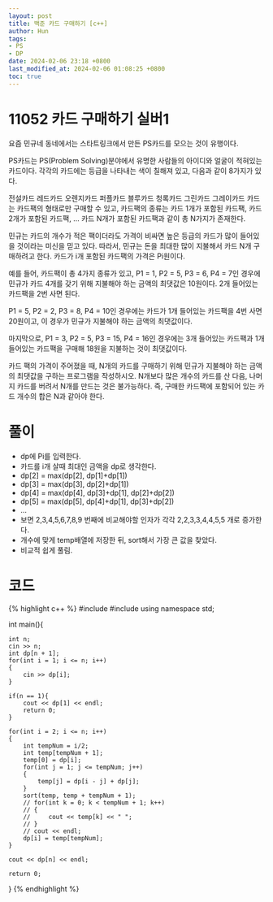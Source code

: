 ```yaml
---
layout: post
title: 백준 카드 구매하기 [c++]
author: Hun
tags:
- PS
- DP
date: 2024-02-06 23:18 +0800
last_modified_at: 2024-02-06 01:08:25 +0800
toc: true
---
```


# 11052 카드 구매하기 실버1

요즘 민규네 동네에서는 스타트링크에서 만든 PS카드를 모으는 것이 유행이다.

PS카드는 PS(Problem Solving)분야에서 유명한 사람들의 아이디와 얼굴이 적혀있는 카드이다. 각각의 카드에는 등급을 나타내는 색이 칠해져 있고, 다음과 같이 8가지가 있다.

전설카드
레드카드
오렌지카드
퍼플카드
블루카드
청록카드
그린카드
그레이카드
카드는 카드팩의 형태로만 구매할 수 있고, 카드팩의 종류는 카드 1개가 포함된 카드팩, 카드 2개가 포함된 카드팩, ... 카드 N개가 포함된 카드팩과 같이 총 N가지가 존재한다.

민규는 카드의 개수가 적은 팩이더라도 가격이 비싸면 높은 등급의 카드가 많이 들어있을 것이라는 미신을 믿고 있다. 따라서, 민규는 돈을 최대한 많이 지불해서 카드 N개 구매하려고 한다. 카드가 i개 포함된 카드팩의 가격은 Pi원이다.

예를 들어, 카드팩이 총 4가지 종류가 있고, P1 = 1, P2 = 5, P3 = 6, P4 = 7인 경우에 민규가 카드 4개를 갖기 위해 지불해야 하는 금액의 최댓값은 10원이다. 2개 들어있는 카드팩을 2번 사면 된다.

P1 = 5, P2 = 2, P3 = 8, P4 = 10인 경우에는 카드가 1개 들어있는 카드팩을 4번 사면 20원이고, 이 경우가 민규가 지불해야 하는 금액의 최댓값이다.

마지막으로, P1 = 3, P2 = 5, P3 = 15, P4 = 16인 경우에는 3개 들어있는 카드팩과 1개 들어있는 카드팩을 구매해 18원을 지불하는 것이 최댓값이다.

카드 팩의 가격이 주어졌을 때, N개의 카드를 구매하기 위해 민규가 지불해야 하는 금액의 최댓값을 구하는 프로그램을 작성하시오. N개보다 많은 개수의 카드를 산 다음, 나머지 카드를 버려서 N개를 만드는 것은 불가능하다. 즉, 구매한 카드팩에 포함되어 있는 카드 개수의 합은 N과 같아야 한다.

# 풀이
- dp에 Pi를 입력한다.
- 카드를 i개 살때 최대인 금액을 dp로 생각한다.
- dp[2] = max(dp[2], dp[1]+dp[1])
- dp[3] = max(dp[3], dp[2]+dp[1])
- dp[4] = max(dp[4], dp[3]+dp[1], dp[2]+dp[2])
- dp[5] = max(dp[5], dp[4]+dp[1], dp[3]+dp[2])
- ...
- 보면 2,3,4,5,6,7,8,9 번째에 비교해야할 인자가 각각 2,2,3,3,4,4,5,5 개로 증가한다.
- 개수에 맞게 temp배열에 저장한 뒤, sort해서 가장 큰 값을 찾았다.
- 비교적 쉽게 풀림.

# 코드
{% highlight c++ %}
#include <iostream>
#include <algorithm>
using namespace std;

int main(){

    int n;
    cin >> n;
    int dp[n + 1];
    for(int i = 1; i <= n; i++)
    {
        cin >> dp[i];
    }

    if(n == 1){
        cout << dp[1] << endl;
        return 0;
    }

    for(int i = 2; i <= n; i++)
    {
        int tempNum = i/2;
        int temp[tempNum + 1];
        temp[0] = dp[i];
        for(int j = 1; j <= tempNum; j++)
        {
            temp[j] = dp[i - j] + dp[j];
        }
        sort(temp, temp + tempNum + 1);
        // for(int k = 0; k < tempNum + 1; k++)
        // {
        //     cout << temp[k] << " ";
        // }
        // cout << endl;
        dp[i] = temp[tempNum];
    }

    cout << dp[n] << endl;

    return 0;
}
{% endhighlight %}